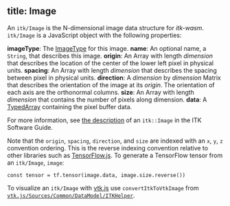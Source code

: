 title: Image
---

An `itk/Image` is the N-dimensional image data structure for *itk-wasm*. `itk/Image` is a JavaScript object with the following properties:

**imageType**: The [ImageType](./ImageType.html) for this image.
**name**: An optional name, a `String`, that describes this image.
**origin**: An Array with length *dimension* that describes the location of the center of the lower left pixel in physical units.
**spacing**: An Array with length *dimension* that describes the spacing between pixel in physical units.
**direction**: A *dimension* by *dimension* Matrix that describes the orientation of the image at its *origin*.  The orientation of each axis are the orthonormal columns.
**size**: An Array with length *dimension* that contains the number of pixels along dimension.
**data**: A [TypedArray](https://developer.mozilla.org/en-US/docs/Web/JavaScript/Reference/Global_Objects/TypedArray) containing the pixel buffer data.

For more information, see [the description](https://itk.org/ITKSoftwareGuide/html/Book1/ITKSoftwareGuide-Book1ch4.html#x38-490004.1) of an `itk::Image` in the ITK Software Guide.

Note that the `origin`, `spacing`, `direction`, and `size` are indexed with an `x`, `y`, `z` convention ordering. This is the reverse indexing convention relative to other libraries such as [TensorFlow.js](https://www.tensorflow.org/js). To generate a TensorFlow tensor from an `itk/Image`, `image`:

```
const tensor = tf.tensor(image.data, image.size.reverse())
```

To visualize an `itk/Image` with [vtk.js](https://kitware.github.io/vtk-js) use `convertItkToVtkImage` from [`vtk.js/Sources/Common/DataModel/ITKHelper`](https://kitware.github.io/vtk-js/api/Common_DataModel_ITKHelper.html).
